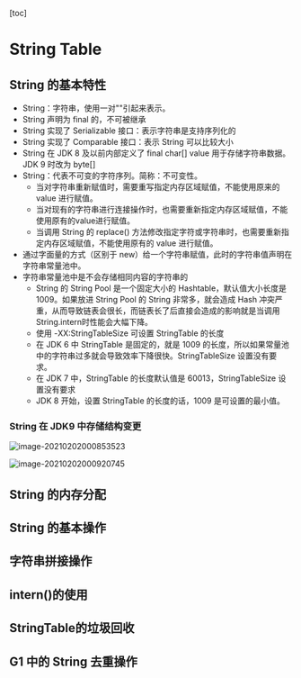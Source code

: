 [toc]



# String Table

## String 的基本特性

- String：字符串，使用一对""引起来表示。
- String 声明为 final 的，不可被继承
- String 实现了 Serializable 接口：表示字符串是支持序列化的
- String 实现了 Comparable 接口：表示 String 可以比较大小
- String 在 JDK 8 及以前内部定义了 final char[] value 用于存储字符串数据。JDK 9 时改为 byte[]
- String：代表不可变的字符序列。简称：不可变性。
  - 当对字符串重新赋值时，需要重写指定内存区域赋值，不能使用原来的 value 进行赋值。
  - 当对现有的字符串进行连接操作时，也需要重新指定内存区域赋值，不能使用原有的value进行赋值。
  - 当调用 String 的 replace() 方法修改指定字符或字符串时，也需要重新指定内存区域赋值，不能使用原有的 value 进行赋值。
- 通过字面量的方式（区别于 new）给一个字符串赋值，此时的字符串值声明在字符串常量池中。
- 字符串常量池中是不会存储相同内容的字符串的
  - String 的 String Pool 是一个固定大小的 Hashtable，默认值大小长度是1009。如果放进 String Pool 的 String 非常多，就会造成 Hash 冲突严重，从而导致链表会很长，而链表长了后直接会造成的影响就是当调用String.intern时性能会大幅下降。
  - 使用 -XX:StringTableSize 可设置 StringTable 的长度
  - 在 JDK 6 中 StringTable 是固定的，就是 1009 的长度，所以如果常量池中的字符串过多就会导致效率下降很快。StringTableSize 设置没有要求。
  - 在 JDK 7 中，StringTable 的长度默认值是 60013，StringTableSize 设置没有要求
  - JDK 8 开始，设置 StringTable 的长度的话，1009 是可设置的最小值。



### String 在 JDK9 中存储结构变更

![image-20210202000853523](https://homan-blog.oss-cn-beijing.aliyuncs.com/study-demo/jvm-demo/image-20210202000853523.png)

![image-20210202000920745](https://homan-blog.oss-cn-beijing.aliyuncs.com/study-demo/jvm-demo/image-20210202000920745.png)



## String 的内存分配



## String 的基本操作



## 字符串拼接操作



## intern()的使用



## StringTable的垃圾回收



## G1 中的 String 去重操作





